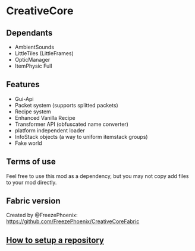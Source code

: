 # CreativeCore

## Dependants
- AmbientSounds
- LittleTiles (LittleFrames)
- OpticManager
- ItemPhysic Full

## Features
- Gui-Api
- Packet system (supports splitted packets)
- Recipe system
- Enhanced Vanilla Recipe
- Transformer API (obfuscated name converter)
- platform independent loader
- InfoStack objects (a way to uniform itemstack groups)
- Fake world

## Terms of use
Feel free to use this mod as a dependency, but you may not copy add files to your mod directly.

## Fabric version
Created by @FreezePhoenix: https://github.com/FreezePhoenix/CreativeCoreFabric

## [How to setup a repository](https://www.youtube.com/watch?v=7Ahshi_QjM4)
